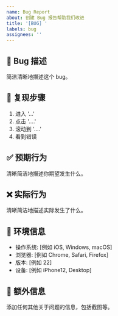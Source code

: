 ```yaml
---
name: Bug Report
about: 创建 Bug 报告帮助我们改进
title: '[BUG] '
labels: bug
assignees: ''
---
```


## 🐛 Bug 描述
简洁清晰地描述这个 bug。

## 🔄 复现步骤
1. 进入 '...'
2. 点击 '....'
3. 滚动到 '....'
4. 看到错误

## ✅ 预期行为
清晰简洁地描述你期望发生什么。

## ❌ 实际行为
清晰简洁地描述实际发生了什么。

## 📱 环境信息
- 操作系统: [例如 iOS, Windows, macOS]
- 浏览器: [例如 Chrome, Safari, Firefox]
- 版本: [例如 22]
- 设备: [例如 iPhone12, Desktop]

## 📝 额外信息
添加任何其他关于问题的信息，包括截图等。